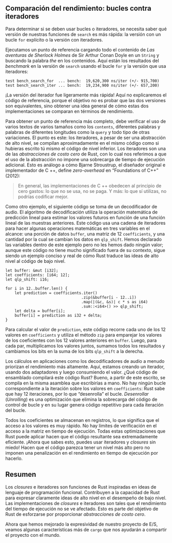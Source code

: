 ## Comparación del rendimiento: bucles contra iteradores

Para determinar si se deben usar bucles o iteradores, se necesita saber qué
versión de nuestras funciones de `search` es más rápida: la versión con un
bucle `for` explícito o la versión con iteradores.

Ejecutamos un punto de referencia cargando todo el contenido de
*Las aventuras de Sherlock Holmes* de Sir Arthur Conan Doyle en un `String` y
buscando la palabra *the* en los contenidos. Aquí están los resultados del
*benchmark* en la versión de `search` usando el bucle `for` y la versión que
usa iteradores:

```text
test bench_search_for  ... bench:  19,620,300 ns/iter (+/- 915,700)
test bench_search_iter ... bench:  19,234,900 ns/iter (+/- 657,200)
```

¡La versión del iterador fue ligeramente más rápida! Aquí no explicaremos el
código de referencia, porque el objetivo no es probar que las dos versiones
son equivalentes, sino obtener una idea general de cómo estas dos
implementaciones se comparan en términos de rendimiento.

Para obtener un punto de referencia más completo, debe verificar el uso de
varios textos de varios tamaños como los `contents`, diferentes palabras y
palabras de diferentes longitudes como la `query` y todo tipo de otras
variaciones. El punto es este: los iteradores, a pesar de ser una abstracción
de alto nivel, se compilan aproximadamente en el mismo código como si
hubieras escrito tú mismo el código de nivel inferior. Los iteradores son una
de las *abstracciones de costo cero* de Rust, con lo cual nos referimos a que
el uso de la abstracción no impone una sobrecarga de tiempo de ejecución
adicional. Esto es análogo a cómo Bjarne Stroustrup, el diseñador original e
implementador de C ++, define *zero-overhead* en “Foundations of C++” (2012):

> En general, las implementaciones de C ++ obedecen al principio de cero
> gastos: lo que no se usa, no se paga. Y más: lo que sí utilizas, no podrías
> codificar mejor.

Como otro ejemplo, el siguiente código se toma de un decodificador de audio.
El algoritmo de decodificación utiliza la operación matemática de predicción
lineal para estimar los valores futuros en función de una función lineal de
las muestras anteriores. Este código usa una cadena de iteradores para hacer
algunas operaciones matemáticas en tres variables en el alcance: una porción
de datos `buffer`, una matriz de 12 `coefficients`, y una cantidad por la
cual se cambian los datos en `qlp_shift`. Hemos declarado las variables
dentro de este ejemplo pero no les hemos dado ningún valor; aunque este
código no tiene mucho significado fuera de su contexto, sigue siendo un
ejemplo conciso y real de cómo Rust traduce las ideas de alto nivel al código
de bajo nivel.

```rust,ignore
let buffer: &mut [i32];
let coefficients: [i64; 12];
let qlp_shift: i16;

for i in 12..buffer.len() {
    let prediction = coefficients.iter()
                                 .zip(&buffer[i - 12..i])
                                 .map(|(&c, &s)| c * s as i64)
                                 .sum::<i64>() >> qlp_shift;
    let delta = buffer[i];
    buffer[i] = prediction as i32 + delta;
}
```

Para calcular el valor de `prediction`, este código recorre cada uno de los
12 valores en `coefficients` y utiliza el método `zip` para emparejar los
valores de los coeficientes con los 12 valores anteriores en `buffer`. Luego,
para cada par, multiplicamos los valores juntos, sumamos todos los resultados
y cambiamos los bits en la suma de los bits `qlp_shift` a la derecha.

Los cálculos en aplicaciones como los decodificadores de audio a menudo
priorizan el rendimiento más altamente. Aquí, estamos creando un iterador,
usando dos adaptadores y luego consumiendo el valor. ¿Qué código de
ensamblado compilará este código Rust? Bueno, a partir de este escrito, se
compila en la misma asamblea que escribirías a mano. No hay ningún bucle
correspondiente a la iteración sobre los valores en `coefficients`: Rust sabe
que hay 12 iteraciones, por lo que “desenrolla” el bucle. *Desenrollar*
(*Unrolling*) es una optimización que elimina la sobrecarga del código de
control de bucle y en su lugar genera código repetitivo para cada iteración
del bucle.

Todos los coeficientes se almacenan en registros, lo que significa que el
acceso a los valores es muy rápido. No hay límites de verificación en el
acceso a la matriz en tiempo de ejecución. Todas estas optimizaciones que
Rust puede aplicar hacen que el código resultante sea extremadamente
eficiente. ¡Ahora que sabes esto, puedes usar iteradores y *closures* sin
miedo! Hacen que el código parezca tener un nivel más alto pero no imponen
una penalización en el rendimiento en tiempo de ejecución por hacerlo.

## Resumen

Los *closures* e iteradores son funciones de Rust inspiradas en ideas de
lenguaje de programación funcional. Contribuyen a la capacidad de Rust para
expresar claramente ideas de alto nivel en el desempeño de bajo nivel. Las
implementaciones de *closures* e iteradores son tales que el rendimiento del
tiempo de ejecución no se ve afectado. Esto es parte del objetivo de Rust de
esforzarse por proporcionar *abstracciones de costo cero*.

Ahora que hemos mejorado la expresividad de nuestro proyecto de E/S, veamos
algunas características más de `cargo` que nos ayudarán a compartir el
proyecto con el mundo.
